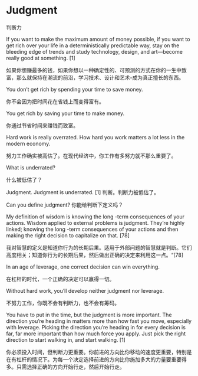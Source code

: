 # Judgment

判断力

If you want to make the maximum amount of money possible, if you want to get rich over your life in a deterministically predictable way, stay on the bleeding edge of trends and study technology, design, and art—become really good at something. [1]

如果你想赚最多的钱，如果你想以一种确定性的、可预测的方式在你的一生中致富，那么就保持在潮流的前沿，学习技术、设计和艺术-成为真正擅长的东西。

You don’t get rich by spending your time to save money.

你不会因为把时间花在省钱上而变得富有。

You get rich by saving your time to make money.

你通过节省时间来赚钱而致富。

Hard work is really overrated. How hard you work matters a lot less in the modern economy.

努力工作确实被高估了。在现代经济中，你工作有多努力就不那么重要了。

What is underrated?

什么被低估了？

Judgment. Judgment is underrated. [1]
判断。判断力被低估了。

Can you define judgment?
你能给判断下定义吗？

My definition of wisdom is knowing the long -term consequences of your actions. Wisdom applied to external problems is judgment. They’re highly linked; knowing the long -term consequences of your actions and then making the right decision to capitalize on that. [78]

我对智慧的定义是知道你行为的长期后果。适用于外部问题的智慧就是判断。它们高度相关；知道你行为的长期后果，然后做出正确的决定来利用这一点。“[78]

In an age of leverage, one correct decision can win everything.

在杠杆的时代，一个正确的决定可以赢得一切。

Without hard work, you’ll develop neither judgment nor leverage.

不努力工作，你既不会有判断力，也不会有筹码。

You have to put in the time, but the judgment is more important. The direction you’re heading in matters more than how fast you move, especially with leverage. Picking the direction you’re heading in for every decision is far, far more important than how much force you apply. Just pick the right direction to start walking in, and start walking. [1]

你必须投入时间，但判断力更重要。你前进的方向比你移动的速度更重要，特别是在有杠杆的情况下。为每一个决定选择前进的方向比你施加多大的力量要重要得多。只需选择正确的方向开始行走，然后开始行走。
